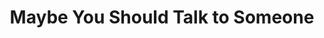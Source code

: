 ---
title: "Maybe You Should Talk to Someone"
authors:
- Lori Gottlieb
year: 2019
goodreads: 37570546
rating: 4
tags:
- Psychology
- Biography
---